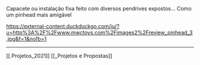 
Capacete ou instalação fixa feito com diversos pendrives expostos... Como um pinhead mais amigável

https://external-content.duckduckgo.com/iu/?u=http%3A%2F%2Fwww.mwctoys.com%2Fimages2%2Freview_pinhead_3.jpg&f=1&nofb=1

_________
[[.Projetos_2021]] [[_Projetos e Propostas]]
